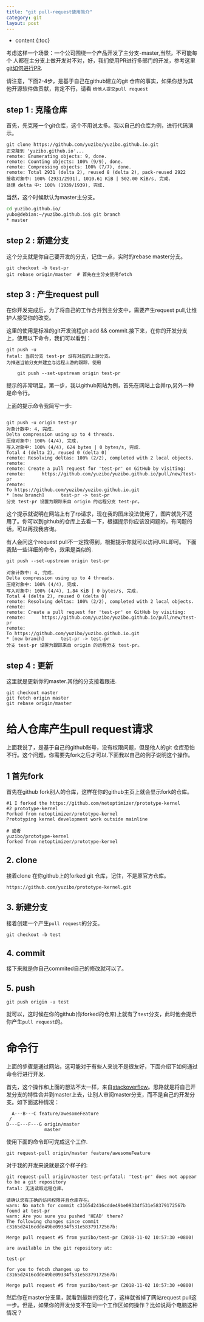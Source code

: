 ```yaml
---
title: "git pull-request使用简介"
category: git
layout: post
---
```


* content
{:toc}

考虑这样一个场景：一个公司围绕一个产品开发了主分支-master,当然，不可能每个
人都在主分支上做开发对不对，好，我们使用PR进行多部门的开发，参考这里
[git如何进行PR](http://www.aftermath.cn/git-stash.html).

请注意，下面2-4步，是基于自己在github建立的git 仓库的事实，如果你想为其他开源软件做贡献，肯定不行，请看 `给他人提交pull request`

## step 1 : 克隆仓库
首先，先克隆一个git仓库，这个不用说太多。我以自己的仓库为例，进行代码演示。

```git
git clone https://github.com/yuzibo/yuzibo.github.io.git
正克隆到 'yuzibo.github.io'...
remote: Enumerating objects: 9, done.
remote: Counting objects: 100% (9/9), done.
remote: Compressing objects: 100% (7/7), done.
remote: Total 2931 (delta 2), reused 8 (delta 2), pack-reused 2922
接收对象中: 100% (2931/2931), 1010.61 KiB | 502.00 KiB/s, 完成.
处理 delta 中: 100% (1939/1939), 完成.
```

当然，这个时候默认为master主分支。

```bash
cd yuzibo.github.io/
yubo@debian:~/yuzibo.github.io$ git branch
* master
```

## step 2 : 新建分支
这个分支就是你自己要开发的分支，记住一点，实时的rebase master分支。

```git
git checkout -b test-pr
git rebase origin/master  # 首先在主分支使用fetch
```

## step 3 : 产生request pull
在你开发完成后，为了将自己的工作合并到主分支中，需要产生request pull,让维护人接受你的改变。

这里的使用是标准的git开发流程git add && commit.接下来，在你的开发分支上，使用以下命令，我们可以看到：

```git
git push -u
fatal: 当前分支 test-pr 没有对应的上游分支。
为推送当前分支并建立与远程上游的跟踪，使用

    git push --set-upstream origin test-pr

```

提示的非常明显，第一步，我以github网站为例，首先在网站上合并rp,另外一种是命令行。

 上面的提示命令我简写一步:

```git

git push -u origin test-pr
对象计数中: 4, 完成.
Delta compression using up to 4 threads.
压缩对象中: 100% (4/4), 完成.
写入对象中: 100% (4/4), 624 bytes | 0 bytes/s, 完成.
Total 4 (delta 2), reused 0 (delta 0)
remote: Resolving deltas: 100% (2/2), completed with 2 local objects.
remote:
remote: Create a pull request for 'test-pr' on GitHub by visiting:
remote:      https://github.com/yuzibo/yuzibo.github.io/pull/new/test-pr
remote:
To https://github.com/yuzibo/yuzibo.github.io.git
* [new branch]      test-pr -> test-pr
分支 test-pr 设置为跟踪来自 origin 的远程分支 test-pr。
```

这个提示就说明在网站上有了rp请求，现在我的图床没法使用了，图片就先不适用了。你可以到github的仓库上去看一下，根据提示你应该没问题的，有问题的话，可以再找我咨询。

有人会问这个request pull不一定找得到，根据提示你就可以访问URL即可。
下面我贴一些详细的命令，效果是类似的.

```git
git push --set-upstream origin test-pr

对象计数中: 4, 完成.
Delta compression using up to 4 threads.
压缩对象中: 100% (4/4), 完成.
写入对象中: 100% (4/4), 1.84 KiB | 0 bytes/s, 完成.
Total 4 (delta 2), reused 0 (delta 0)
remote: Resolving deltas: 100% (2/2), completed with 2 local objects.
remote:
remote: Create a pull request for 'test-pr' on GitHub by visiting:
remote:      https://github.com/yuzibo/yuzibo.github.io/pull/new/test-pr
remote:
To https://github.com/yuzibo/yuzibo.github.io.git
* [new branch]      test-pr -> test-pr
分支 test-pr 设置为跟踪来自 origin 的远程分支 test-pr。
```
## step 4 : 更新

这里就是更新你的master.其他的分支接着跟进.

```git
git checkout master
git fetch origin master
git rebase origin/master
```

# 给人仓库产生pull request请求
上面我说了，是基于自己的github账号，没有权限问题，但是他人的git 仓库恐怕不行。这个问题，你需要先fork之后才可以.下面我以自己的例子说明这个操作。

## 1 首先fork
首先在github fork别人的仓库，这样在你的github主页上就会显示fork的仓库。

```git
#1 I forked the https://github.com/netoptimizer/prototype-kernel
#2 prototype-kernel
Forked from netoptimizer/prototype-kernel
Prototyping kernel development work outside mainline

# 或者
yuzibo/prototype-kernel
forked from netoptimizer/prototype-kernel

```

## 2. clone
接着clone 在你github上的forked git 仓库，记住，不是原官方仓库。

```git
https://github.com/yuzibo/prototype-kernel.git
```
## 3. 新建分支
接着创建一个产生`pull request`的分支。

```git
git checkout -b test
```
## 4. commit
接下来就是你自己commited自己的修改就可以了。

## 5. push

```git
git push origin -u test
```
就可以，这时候在你的github(你forked的仓库)上就有了`test`分支，此时他会提示你产生`pull request`的。

# 命令行
上面的步骤是通过网站，这可能对于有些人来说不是很友好，下面介绍下如何通过命令行进行开发.

首先，这个操作和上面的想法不太一样，来自[stackoverflow](https://stackoverflow.com/questions/26613329/git-request-pull-from-local-branch-to-remote-master)。思路就是将自己开发分支的特性合并到master上去，让别人审阅master分支，而不是自己的开发分支。如下面这种情况：

```git
  A---B---C feature/awesomeFeature
 /
D---E---F---G origin/master
              master
```
使用下面的命令即可完成这个工作.

```git
git request-pull origin/master feature/awesomeFeature
```

对于我的开发来说就是这个样子的:

```git
git request-pull origin/master test-prfatal: 'test-pr' does not appear to be a git repository
fatal: 无法读取远程仓库。

请确认您有正确的访问权限并且仓库存在。
warn: No match for commit c3165d2416cdde49be09334f531e58379172567b found at test-pr
warn: Are you sure you pushed 'HEAD' there?
The following changes since commit c3165d2416cdde49be09334f531e58379172567b:

Merge pull request #5 from yuzibo/test-pr (2018-11-02 10:57:30 +0800)

are available in the git repository at:

test-pr

for you to fetch changes up to c3165d2416cdde49be09334f531e58379172567b:

Merge pull request #5 from yuzibo/test-pr (2018-11-02 10:57:30 +0800)
```

然后你在master分支里，就看到最新的变化了，这样就省掉了网站request pull这一步。但是，如果你的开发分支不在同一个工作区如何操作？比如说两个电脑这种情况？
